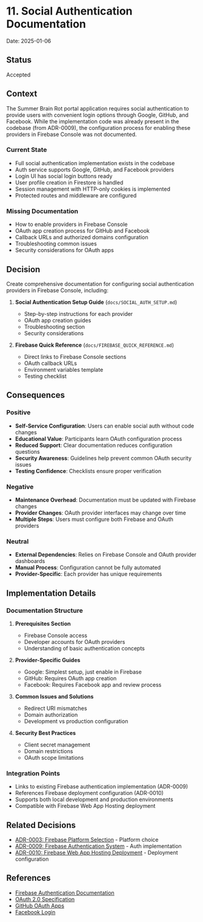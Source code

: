 # 11. Social Authentication Documentation

Date: 2025-01-06

## Status

Accepted

## Context

The Summer Brain Rot portal application requires social authentication to provide users with convenient login options through Google, GitHub, and Facebook. While the implementation code was already present in the codebase (from ADR-0009), the configuration process for enabling these providers in Firebase Console was not documented.

### Current State

- Full social authentication implementation exists in the codebase
- Auth service supports Google, GitHub, and Facebook providers
- Login UI has social login buttons ready
- User profile creation in Firestore is handled
- Session management with HTTP-only cookies is implemented
- Protected routes and middleware are configured

### Missing Documentation

- How to enable providers in Firebase Console
- OAuth app creation process for GitHub and Facebook
- Callback URLs and authorized domains configuration
- Troubleshooting common issues
- Security considerations for OAuth apps

## Decision

Create comprehensive documentation for configuring social authentication providers in Firebase Console, including:

1. **Social Authentication Setup Guide** (`docs/SOCIAL_AUTH_SETUP.md`)
   - Step-by-step instructions for each provider
   - OAuth app creation guides
   - Troubleshooting section
   - Security considerations

2. **Firebase Quick Reference** (`docs/FIREBASE_QUICK_REFERENCE.md`)
   - Direct links to Firebase Console sections
   - OAuth callback URLs
   - Environment variables template
   - Testing checklist

## Consequences

### Positive

- **Self-Service Configuration**: Users can enable social auth without code changes
- **Educational Value**: Participants learn OAuth configuration process
- **Reduced Support**: Clear documentation reduces configuration questions
- **Security Awareness**: Guidelines help prevent common OAuth security issues
- **Testing Confidence**: Checklists ensure proper verification

### Negative

- **Maintenance Overhead**: Documentation must be updated with Firebase changes
- **Provider Changes**: OAuth provider interfaces may change over time
- **Multiple Steps**: Users must configure both Firebase and OAuth providers

### Neutral

- **External Dependencies**: Relies on Firebase Console and OAuth provider dashboards
- **Manual Process**: Configuration cannot be fully automated
- **Provider-Specific**: Each provider has unique requirements

## Implementation Details

### Documentation Structure

1. **Prerequisites Section**
   - Firebase Console access
   - Developer accounts for OAuth providers
   - Understanding of basic authentication concepts

2. **Provider-Specific Guides**
   - Google: Simplest setup, just enable in Firebase
   - GitHub: Requires OAuth app creation
   - Facebook: Requires Facebook app and review process

3. **Common Issues and Solutions**
   - Redirect URI mismatches
   - Domain authorization
   - Development vs production configuration

4. **Security Best Practices**
   - Client secret management
   - Domain restrictions
   - OAuth scope limitations

### Integration Points

- Links to existing Firebase authentication implementation (ADR-0009)
- References Firebase deployment configuration (ADR-0010)
- Supports both local development and production environments
- Compatible with Firebase Web App Hosting deployment

## Related Decisions

- [ADR-0003: Firebase Platform Selection](0003-firebase-platform.md) - Platform choice
- [ADR-0009: Firebase Authentication System](0009-firebase-authentication-system.md) - Auth implementation
- [ADR-0010: Firebase Web App Hosting Deployment](0010-firebase-web-app-hosting-deployment.md) - Deployment configuration

## References

- [Firebase Authentication Documentation](https://firebase.google.com/docs/auth)
- [OAuth 2.0 Specification](https://oauth.net/2/)
- [GitHub OAuth Apps](https://docs.github.com/en/developers/apps/building-oauth-apps)
- [Facebook Login](https://developers.facebook.com/docs/facebook-login)